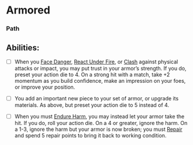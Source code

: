 # Armored
### Path


## Abilities:
- [ ] When you [Face Danger](5_Moves/Adventure/Face_Danger.md), [React Under Fire](React_Under_Fire.md), or [Clash](Clash.md) against physical attacks or impact, you may put trust in your armor’s strength. If you do, preset your action die to 4. On a strong hit with a match, take +2 momentum as you build confidence, make an impression on your foes, or improve your position.

- [ ] You add an important new piece to your set of armor, or upgrade its materials. As above, but preset your action die to 5 instead of 4.

- [ ] When you must [Endure Harm](Endure_Harm.md), you may instead let your armor take the hit. If you do, roll your action die. On a 4 or greater, ignore the harm. On a 1-3, ignore the harm but your armor is now broken; you must [Repair](Repair.md) and spend 5 repair points to bring it back to working condition.

